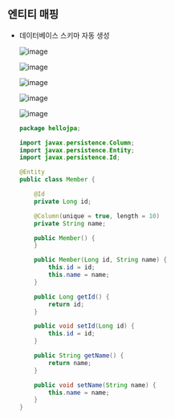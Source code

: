 ## **엔티티 매핑**
  * 데이터베이스 스키마 자동 생성
    
    ![image](https://user-images.githubusercontent.com/79301439/171414166-3d16668b-923d-473e-a6f3-42b33db0219a.png)
    
    ![image](https://user-images.githubusercontent.com/79301439/171414221-db1f38a8-9ac7-4baa-9936-cce9f3ba2553.png)
    
    ![image](https://user-images.githubusercontent.com/79301439/171414335-a8a15e74-7f51-422a-9a38-358b70ee3b67.png)
    
    ![image](https://user-images.githubusercontent.com/79301439/171414422-28d0cf56-a2d0-45ac-87f5-f7491c6e8b8d.png)
    
    ![image](https://user-images.githubusercontent.com/79301439/171414534-efe2c236-44c2-4ca1-bf34-aa8699551c35.png)
    
    ```java
    package hellojpa;

    import javax.persistence.Column;
    import javax.persistence.Entity;
    import javax.persistence.Id;

    @Entity
    public class Member {

        @Id
        private Long id;

        @Column(unique = true, length = 10)
        private String name;

        public Member() {
        }

        public Member(Long id, String name) {
            this.id = id;
            this.name = name;
        }

        public Long getId() {
            return id;
        }

        public void setId(Long id) {
            this.id = id;
        }

        public String getName() {
            return name;
        }

        public void setName(String name) {
            this.name = name;
        }
    }
    ```
